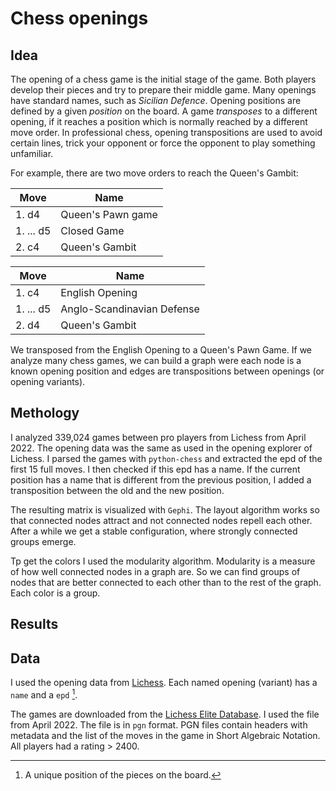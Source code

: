 
# Chess openings

## Idea

The opening of a chess game is the initial stage of the game. Both players develop their pieces and try to prepare their middle game. Many openings have standard names, such as _Sicilian Defence_. Opening positions are defined by a given _position_ on the board. A game _transposes_ to a different opening, if it reaches a position which is normally reached by a different move order. In professional chess, opening transpositions are used to avoid certain lines, trick your opponent or force the opponent to play something unfamiliar.

For example, there are two move orders to reach the Queen's Gambit:

Move | Name
--- | ---
1\. d4 | Queen's Pawn game
1\. ... d5 | Closed Game
2\. c4 | Queen's Gambit

Move | Name
--- | ---
1\. c4 | English Opening
1\. ... d5 | Anglo-Scandinavian Defense
2\. d4 | Queen's Gambit

We transposed from the English Opening to a Queen's Pawn Game. If we analyze many chess games, we can build a graph were each node is a known opening position and edges are transpositions between openings (or opening variants).

## Methology
I analyzed 339,024 games between pro players from Lichess from April 2022. The opening data was the same as used in the opening explorer of Lichess. I parsed the games with `python-chess` and extracted the epd of the first 15 full moves. I then checked if this epd has a name. If the current position has a name that is different from the previous position, I added a transposition between the old and the new position.

The resulting matrix is visualized with `Gephi`. The layout algorithm works so that connected nodes attract and not connected nodes repell each other. After a while we get a stable configuration, where strongly connected groups emerge.

Tp get the colors I used the modularity algorithm. Modularity is a measure of how well connected nodes in a graph are. So we can find groups of nodes that are better connected to each other than to the rest of the graph. Each color is a group.
## Results

## Data

I used the opening data from [Lichess](https://github.com/lichess-org/chess-openings). Each named opening (variant) has a `name` and a `epd` [^1].

[^1]: A unique position of the pieces on the board.

The games are downloaded from the [Lichess Elite Database](https://database.nikonoel.fr/). I used the file from April 2022. The file is in `pgn` format. PGN files contain headers with metadata and the list of the moves in the game in Short Algebraic Notation. All players had a rating > 2400.
